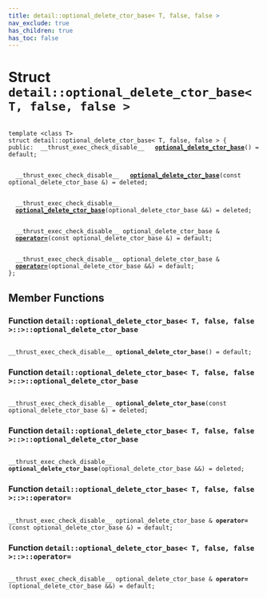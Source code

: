 ```yaml
---
title: detail::optional_delete_ctor_base< T, false, false >
nav_exclude: true
has_children: true
has_toc: false
---
```


# Struct `detail::optional_delete_ctor_base< T, false, false >`

<code class="doxybook">
<span>template &lt;class T&gt;</span>
<span>struct detail::optional&#95;delete&#95;ctor&#95;base&lt; T, false, false &gt; {</span>
<span>public:</span><span>&nbsp;&nbsp;__thrust_exec_check_disable__ </span><span>&nbsp;&nbsp;<b><a href="/thrust/api/classes/structdetail_1_1optional__delete__ctor__base_3_01t_00_01false_00_01false_01_4.html#function-optional_delete_ctor_base">optional&#95;delete&#95;ctor&#95;base</a></b>() = default;</span>
<br>
<span>&nbsp;&nbsp;__thrust_exec_check_disable__ </span><span>&nbsp;&nbsp;<b><a href="/thrust/api/classes/structdetail_1_1optional__delete__ctor__base_3_01t_00_01false_00_01false_01_4.html#function-optional_delete_ctor_base">optional&#95;delete&#95;ctor&#95;base</a></b>(const optional_delete_ctor_base &) = deleted;</span>
<br>
<span>&nbsp;&nbsp;__thrust_exec_check_disable__ </span><span>&nbsp;&nbsp;<b><a href="/thrust/api/classes/structdetail_1_1optional__delete__ctor__base_3_01t_00_01false_00_01false_01_4.html#function-optional_delete_ctor_base">optional&#95;delete&#95;ctor&#95;base</a></b>(optional_delete_ctor_base &&) = deleted;</span>
<br>
<span>&nbsp;&nbsp;__thrust_exec_check_disable__ optional_delete_ctor_base & </span><span>&nbsp;&nbsp;<b><a href="/thrust/api/classes/structdetail_1_1optional__delete__ctor__base_3_01t_00_01false_00_01false_01_4.html#function-operator=">operator=</a></b>(const optional_delete_ctor_base &) = default;</span>
<br>
<span>&nbsp;&nbsp;__thrust_exec_check_disable__ optional_delete_ctor_base & </span><span>&nbsp;&nbsp;<b><a href="/thrust/api/classes/structdetail_1_1optional__delete__ctor__base_3_01t_00_01false_00_01false_01_4.html#function-operator=">operator=</a></b>(optional_delete_ctor_base &&) = default;</span>
<span>};</span>
</code>

## Member Functions

<h3 id="function-optional_delete_ctor_base">
Function <code>detail::optional&#95;delete&#95;ctor&#95;base&lt; T, false, false &gt;::&gt;::optional&#95;delete&#95;ctor&#95;base</code>
</h3>

<code class="doxybook">
<span>__thrust_exec_check_disable__ </span><span><b>optional_delete_ctor_base</b>() = default;</span></code>
<h3 id="function-optional_delete_ctor_base">
Function <code>detail::optional&#95;delete&#95;ctor&#95;base&lt; T, false, false &gt;::&gt;::optional&#95;delete&#95;ctor&#95;base</code>
</h3>

<code class="doxybook">
<span>__thrust_exec_check_disable__ </span><span><b>optional_delete_ctor_base</b>(const optional_delete_ctor_base &) = deleted;</span></code>
<h3 id="function-optional_delete_ctor_base">
Function <code>detail::optional&#95;delete&#95;ctor&#95;base&lt; T, false, false &gt;::&gt;::optional&#95;delete&#95;ctor&#95;base</code>
</h3>

<code class="doxybook">
<span>__thrust_exec_check_disable__ </span><span><b>optional_delete_ctor_base</b>(optional_delete_ctor_base &&) = deleted;</span></code>
<h3 id="function-operator=">
Function <code>detail::optional&#95;delete&#95;ctor&#95;base&lt; T, false, false &gt;::&gt;::operator=</code>
</h3>

<code class="doxybook">
<span>__thrust_exec_check_disable__ optional_delete_ctor_base & </span><span><b>operator=</b>(const optional_delete_ctor_base &) = default;</span></code>
<h3 id="function-operator=">
Function <code>detail::optional&#95;delete&#95;ctor&#95;base&lt; T, false, false &gt;::&gt;::operator=</code>
</h3>

<code class="doxybook">
<span>__thrust_exec_check_disable__ optional_delete_ctor_base & </span><span><b>operator=</b>(optional_delete_ctor_base &&) = default;</span></code>

